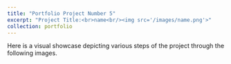 ```yaml
---
title: "Portfolio Project Number 5"
excerpt: "Project Title:<br>name<br/><img src='/images/name.png'>"
collection: portfolio
---
```


Here is a visual showcase depicting various steps of the project through the following images.



<!DOCTYPE html>
<html>
<head>
    <style>
        /* Style for the container */
        .container {
            display: flex;
        }

        /* Style for the left column */
        .column-left {
            flex: 1;
            padding: 20px; /* Add some padding for spacing */
        }

        /* Style for the right column */
        .column-right {
            flex: 1;
            padding: 20px; /* Add some padding for spacing */
        }

        /* Style for the image container */
        .image-container {
            max-width: 300px; /* Set the maximum width for your images */
            margin-bottom: 20px; /* Add spacing between images and captions */
        }

        /* Style for images */
        .image-container img {
            width: 100%; /* Make the image width match the container width */
            height: auto; /* Maintain aspect ratio */
        }

        /* Style for captions */
        .image-container figcaption {
            text-align: center; /* Center-align the caption */
        }
    </style>
</head>
<body>

<div class="container">
    <div class="column-left">
        <!-- Content for the left column goes here -->
        <!-- ... -->
    </div>

    <div class="column-right">
        <!-- Content for the right column goes here -->
        <!-- ... -->
    </div>
</div>

</body>
</html>
